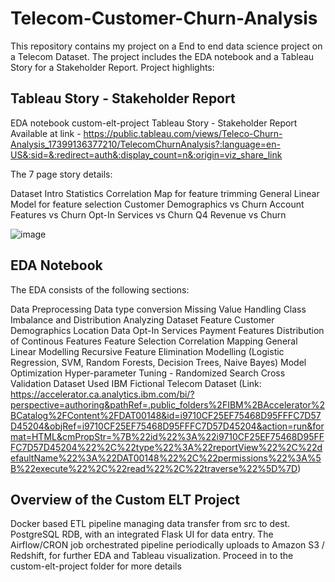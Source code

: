 # Telecom-Customer-Churn-Analysis
This repository contains my project on a End to end data science project on a Telecom Dataset. The project includes the EDA notebook and a Tableau Story for a Stakeholder Report. Project highlights:

## Tableau Story - Stakeholder Report
EDA notebook
custom-elt-project
Tableau Story - Stakeholder Report
Available at link - 
https://public.tableau.com/views/Teleco-Churn-Analysis_17399136377210/TelecomChurnAnalysis?:language=en-US&:sid=&:redirect=auth&:display_count=n&:origin=viz_share_link

The 7 page story details:

Dataset Intro Statistics
Correlation Map for feature trimming
General Linear Model for feature selection
Customer Demographics vs Churn
Account Features vs Churn
Opt-In Services vs Churn
Q4 Revenue vs Churn

![image](https://github.com/user-attachments/assets/3cdcda42-44e6-4201-8e19-e18f26a8630e)


## EDA Notebook
The EDA consists of the following sections:

Data Preprocessing
Data type conversion
Missing Value Handling
Class Imbalance and Distribution
Analyzing Dataset Feature
Customer Demographics
Location Data
Opt-In Services
Payment Features
Distribution of Continous Features
Feature Selection
Correlation Mapping
General Linear Modelling
Recursive Feature Elimination
Modelling (Logistic Regression, SVM, Random Forests, Decision Trees, Naive Bayes)
Model Optimization
Hyper-parameter Tuning - Randomized Search Cross Validation
Dataset Used
IBM Fictional Telecom Dataset (Link: https://accelerator.ca.analytics.ibm.com/bi/?perspective=authoring&pathRef=.public_folders%2FIBM%2BAccelerator%2BCatalog%2FContent%2FDAT00148&id=i9710CF25EF75468D95FFFC7D57D45204&objRef=i9710CF25EF75468D95FFFC7D57D45204&action=run&format=HTML&cmPropStr=%7B%22id%22%3A%22i9710CF25EF75468D95FFFC7D57D45204%22%2C%22type%22%3A%22reportView%22%2C%22defaultName%22%3A%22DAT00148%22%2C%22permissions%22%3A%5B%22execute%22%2C%22read%22%2C%22traverse%22%5D%7D)

## Overview of the Custom ELT Project
Docker based ETL pipeline managing data transfer from src to dest. PostgreSQL RDB, with an integrated Flask UI for data entry. The Airflow/CRON job orchestrated pipeline periodically uploads to Amazon S3 / Redshift, for further EDA and Tableau visualization. Proceed in to the custom-elt-project folder for more details
